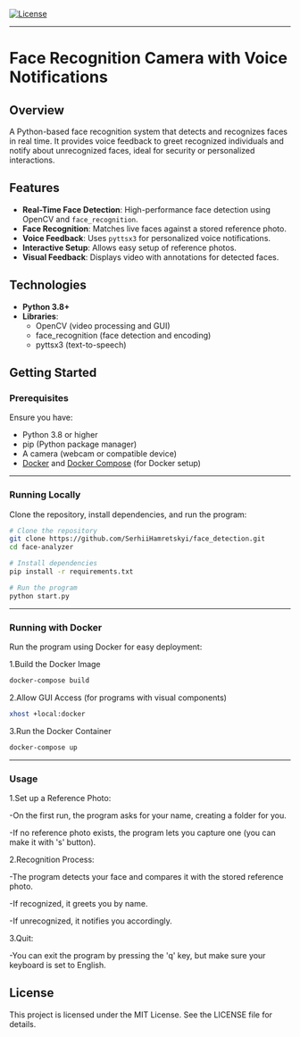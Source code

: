 <!-- GitHub badges -->
[![License](https://img.shields.io/badge/license-MIT-green)](LICENSE)

---

# Face Recognition Camera with Voice Notifications

## Overview
A Python-based face recognition system that detects and recognizes faces in real time. It provides voice feedback to greet recognized individuals and notify about unrecognized faces, ideal for security or personalized interactions.

## Features
- **Real-Time Face Detection**: High-performance face detection using OpenCV and `face_recognition`.
- **Face Recognition**: Matches live faces against a stored reference photo.
- **Voice Feedback**: Uses `pyttsx3` for personalized voice notifications.
- **Interactive Setup**: Allows easy setup of reference photos.
- **Visual Feedback**: Displays video with annotations for detected faces.

## Technologies
- **Python 3.8+**
- **Libraries**: 
  - OpenCV (video processing and GUI)
  - face_recognition (face detection and encoding)
  - pyttsx3 (text-to-speech)

## Getting Started

### Prerequisites
Ensure you have:
- Python 3.8 or higher
- pip (Python package manager)
- A camera (webcam or compatible device)
- [Docker](https://www.docker.com/) and [Docker Compose](https://docs.docker.com/compose/) (for Docker setup)

---

### Running Locally
Clone the repository, install dependencies, and run the program:
```bash
# Clone the repository
git clone https://github.com/SerhiiHamretskyi/face_detection.git
cd face-analyzer

# Install dependencies
pip install -r requirements.txt

# Run the program
python start.py
```

---

### Running with Docker 
Run the program using Docker for easy deployment:

1.Build the Docker Image
```bash
docker-compose build
```

2.Allow GUI Access (for programs with visual components)
```bash
xhost +local:docker
```

3.Run the Docker Container
```bash
docker-compose up
```

---

### Usage

1.Set up a Reference Photo:

-On the first run, the program asks for your name, creating a folder for you.

-If no reference photo exists, the program lets you capture one (you can make it with 's' button). 

2.Recognition Process:

-The program detects your face and compares it with the stored reference photo.

-If recognized, it greets you by name.

-If unrecognized, it notifies you accordingly.

3.Quit:

-You can exit the program by pressing the 'q' key, but make sure your keyboard is set to English.

## License

This project is licensed under the MIT License. See the LICENSE file for details.